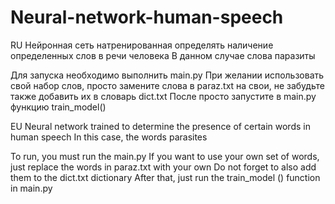 # Neural-network-human-speech
RU
Нейронная сеть натренированная определять наличение определенных слов в речи человека
В данном случае слова паразиты

Для запуска необходимо выполнить main.py
При желании использовать свой набор слов, просто замените слова в paraz.txt на свои, не забудьте также добавить их в словарь dict.txt
После просто запустите в main.py функцию train_model()

EU
Neural network trained to determine the presence of certain words in human speech
In this case, the words parasites

To run, you must run the main.py
If you want to use your own set of words, just replace the words in paraz.txt with your own
Do not forget to also add them to the dict.txt dictionary
After that, just run the train_model () function in main.py
